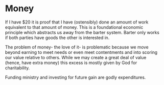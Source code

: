 # Money

If I have $20 it is proof that I have (ostensibly) done an amount of work equivalent to that amount of money. 
This is a foundational economic principle which abstracts us away from the barter system.
Barter only works if both parties have goods the other is interested in. 

The problem of money- the love of it- is problematic because we move beyond earning to meet needs or even meet contentments and into scoring our value relative to others.
While we may create a great deal of value (hence, have extra money) this excess is mostly given by God for charitability.

Funding ministry and investing for future gain are godly expenditures.
